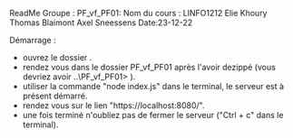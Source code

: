 ReadMe Groupe : PF_vf_PF01:
Nom du cours :  LINFO1212
Elie Khoury 
Thomas Blaimont
Axel Sneessens
Date:23-12-22

Démarrage :
- ouvrez le dossier .
- rendez vous dans le dossier PF_vf_PF01 après l'avoir dezippé
(vous devriez  avoir ..\PF_vf_PF01> ).
- utiliser la commande "node index.js" dans le terminal,
le serveur est à présent démarré.
- rendez vous sur le lien "https://localhost:8080/".
- une fois terminé n'oubliez pas de fermer le serveur 
("Ctrl + c" dans le terminal).